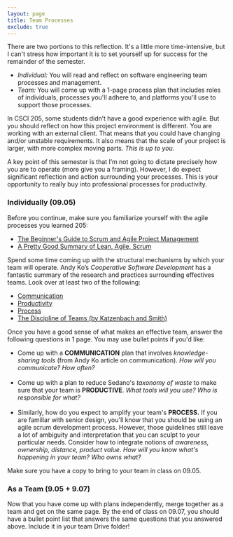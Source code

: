 ```yaml
---
layout: page
title: Team Processes
exclude: true
---
```


There are two portions to this reflection. It's a little more time-intensive, but I can't stress how important it is to set yourself up for success for the remainder of the semester.
- *Individual:* You will read and reflect on software engineering team processes and management.
- *Team:* You will come up with a 1-page process plan that includes roles of individuals, processes you'll adhere to, and platforms you'll use to support those processes.

In CSCI 205, some students didn’t have a good experience with agile. But you should reflect on how this project environment is different. You are working with an external client. That means that you could have changing and/or unstable requirements. It also means that the scale of your project is larger, with more complex moving parts.
_This is up to you._

A key point of this semester is that I’m not going to dictate precisely how you are to operate (more give you a framing). However, I do expect significant reflection and action surrounding your processes. This is your opportunity to really buy into professional processes for productivity.

### Individually (09.05)

Before you continue, make sure you familiarize yourself with the agile processes you learned 205:
- [The Beginner's Guide to Scrum and Agile Project Management](https://blog.trello.com/beginners-guide-scrum-and-agile-project-management)
- [A Pretty Good Summary of Lean, Agile, Scrum](https://medium.com/@takeshi.yoshida/a-pretty-good-summary-of-lean-agile-scrum-168cf123748)

Spend some time coming up with the structural mechanisms by which your team will operate. Andy Ko’s _Cooperative Software Development_ has a fantastic summary of the research and practices surrounding effectives teams. Look over at least two of the following:
- [Communication](http://faculty.washington.edu/ajko/books/cooperative-software-development/communication.html)
- [Productivity](http://faculty.washington.edu/ajko/books/cooperative-software-development/productivity.html)
- [Process](http://faculty.washington.edu/ajko/books/cooperative-software-development/process.html)
- [The Discipline of Teams (by Katzenbach and Smith)](https://courses.cs.washington.edu/courses/cse440/15au/readings/DisciplineOfTeams-KatzenbachSmith.htm)

Once you have a good sense of what makes an effective team, answer the following questions in 1 page. You may use bullet points if you'd like:
- Come up with a **COMMUNICATION** plan that involves _knowledge-sharing tools_ (from Andy Ko article on communication). _How will you communicate? How often?_
<br/><br/>
- Come up with a plan to reduce Sedano's _taxonomy of waste_ to make sure that your team is **PRODUCTIVE**. _What tools will you use? Who is responsible for what?_
<br/><br/>
- Similarly, how do you expect to amplify your team's **PROCESS.** If you are familiar with senior design, you'll know that you should be using an agile scrum development process. However, those guidelines still leave a lot of ambiguity and interpretation that you can sculpt to your particular needs. Consider how to integrate notions of _awareness, ownership, distance, product value._ _How will you know what's happening in your team? Who owns what?_

Make sure you have a copy to bring to your team in class on 09.05.

### As a Team (9.05 + 9.07)
Now that you have come up with plans independently, merge together as a team and get on the same page. By the end of class on 09.07, you should have a bullet point list that answers the same questions that you answered above. Include it in your team Drive folder!
